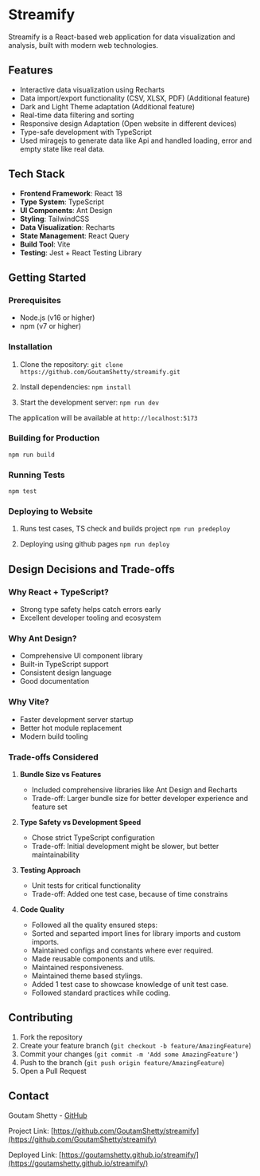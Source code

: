 # Streamify

Streamify is a React-based web application for data visualization and analysis, built with modern web technologies.

## Features

- Interactive data visualization using Recharts
- Data import/export functionality (CSV, XLSX, PDF) (Additional feature)
- Dark and Light Theme adaptation (Additional feature)
- Real-time data filtering and sorting
- Responsive design Adaptation (Open website in different devices)
- Type-safe development with TypeScript
- Used miragejs to generate data like Api and handled loading, error and empty state like real data.

## Tech Stack

- **Frontend Framework**: React 18
- **Type System**: TypeScript
- **UI Components**: Ant Design
- **Styling**: TailwindCSS
- **Data Visualization**: Recharts
- **State Management**: React Query
- **Build Tool**: Vite
- **Testing**: Jest + React Testing Library

## Getting Started

### Prerequisites

- Node.js (v16 or higher)
- npm (v7 or higher)

### Installation

1. Clone the repository:
   `git clone https://github.com/GoutamShetty/streamify.git`

2. Install dependencies:
   `npm install`

3. Start the development server:
   `npm run dev`

The application will be available at `http://localhost:5173`

### Building for Production

`npm run build`

### Running Tests

`npm test`

### Deploying to Website

1. Runs test cases, TS check and builds project
   `npm run predeploy`

2. Deploying using github pages
   `npm run deploy`

## Design Decisions and Trade-offs

### Why React + TypeScript?

- Strong type safety helps catch errors early
- Excellent developer tooling and ecosystem

### Why Ant Design?

- Comprehensive UI component library
- Built-in TypeScript support
- Consistent design language
- Good documentation

### Why Vite?

- Faster development server startup
- Better hot module replacement
- Modern build tooling

### Trade-offs Considered

1. **Bundle Size vs Features**

   - Included comprehensive libraries like Ant Design and Recharts
   - Trade-off: Larger bundle size for better developer experience and feature set

2. **Type Safety vs Development Speed**

   - Chose strict TypeScript configuration
   - Trade-off: Initial development might be slower, but better maintainability

3. **Testing Approach**

   - Unit tests for critical functionality
   - Trade-off: Added one test case, because of time constrains

4. **Code Quality**
   - Followed all the quality ensured steps:
   - Sorted and separted import lines for library imports and custom imports.
   - Maintained configs and constants where ever required.
   - Made reusable components and utils.
   - Maintained responsiveness.
   - Maintained theme based stylings.
   - Added 1 test case to showcase knowledge of unit test case.
   - Followed standard practices while coding.

## Contributing

1. Fork the repository
2. Create your feature branch (`git checkout -b feature/AmazingFeature`)
3. Commit your changes (`git commit -m 'Add some AmazingFeature'`)
4. Push to the branch (`git push origin feature/AmazingFeature`)
5. Open a Pull Request

## Contact

Goutam Shetty - [GitHub](https://github.com/GoutamShetty)

Project Link: [https://github.com/GoutamShetty/streamify](https://github.com/GoutamShetty/streamify)

Deployed Link: [https://goutamshetty.github.io/streamify/](https://goutamshetty.github.io/streamify/)
